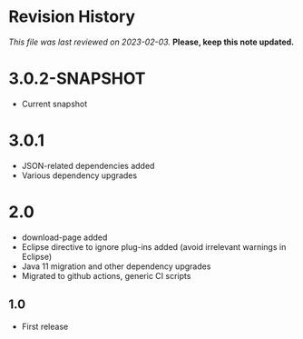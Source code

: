 # Revision History

*This file was last reviewed on 2023-02-03.* **Please, keep this note updated.**

# 3.0.2-SNAPSHOT
* Current snapshot

# 3.0.1
* JSON-related dependencies added
* Various dependency upgrades 

# 2.0
* download-page added
* Eclipse directive to ignore plug-ins added (avoid irrelevant warnings in Eclipse)
* Java 11 migration and other dependency upgrades
* Migrated to github actions, generic CI scripts

## 1.0
* First release

